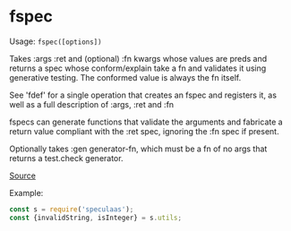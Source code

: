fspec
=====

Usage: ```fspec([options])```

Takes :args :ret and (optional) :fn kwargs whose values are preds
and returns a spec whose conform/explain take a fn and validates it
using generative testing. The conformed value is always the fn itself.

See 'fdef' for a single operation that creates an fspec and
registers it, as well as a full description of :args, :ret and :fn

fspecs can generate functions that validate the arguments and
fabricate a return value compliant with the :ret spec, ignoring
the :fn spec if present.

Optionally takes :gen generator-fn, which must be a fn of no args
that returns a test.check generator.

[Source](https://github.com/mrijk/speculaas/blob/master/lib/fspec.js)

Example:

```js
const s = require('speculaas');
const {invalidString, isInteger} = s.utils;
```
